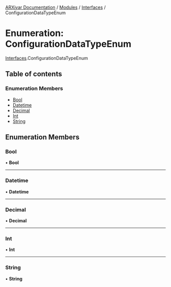 [ARXivar Documentation](../README.md) / [Modules](../modules.md) / [Interfaces](../modules/Interfaces.md) / ConfigurationDataTypeEnum

# Enumeration: ConfigurationDataTypeEnum

[Interfaces](../modules/Interfaces.md).ConfigurationDataTypeEnum

## Table of contents

### Enumeration Members

- [Bool](Interfaces.ConfigurationDataTypeEnum.md#bool)
- [Datetime](Interfaces.ConfigurationDataTypeEnum.md#datetime)
- [Decimal](Interfaces.ConfigurationDataTypeEnum.md#decimal)
- [Int](Interfaces.ConfigurationDataTypeEnum.md#int)
- [String](Interfaces.ConfigurationDataTypeEnum.md#string)

## Enumeration Members

### Bool

• **Bool**

___

### Datetime

• **Datetime**

___

### Decimal

• **Decimal**

___

### Int

• **Int**

___

### String

• **String**
